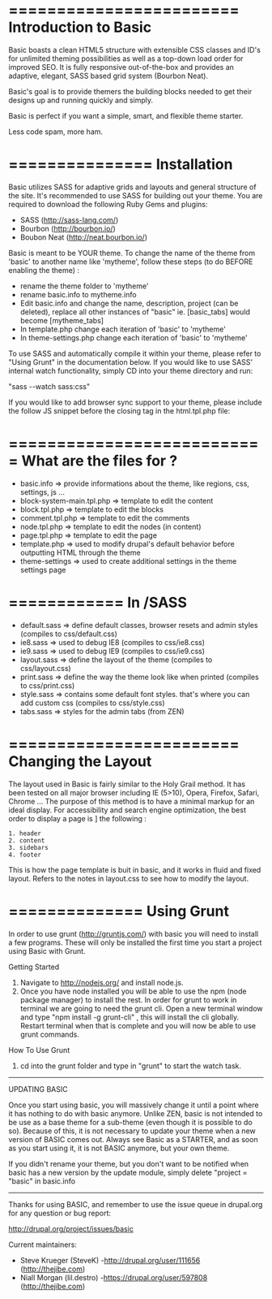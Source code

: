 
========================
Introduction to Basic
========================

Basic boasts a clean HTML5 structure with extensible CSS classes and ID's for unlimited
theming possibilities as well as a top-down load order for improved SEO. It is fully
responsive out-of-the-box and provides an adaptive, elegant, SASS based grid system (Bourbon Neat).

Basic's goal is to provide themers the building blocks needed to get their designs up and
running quickly and simply.

Basic is perfect if you want a simple, smart, and flexible theme starter.

Less code spam, more ham.

===============
Installation
===============

Basic utilizes SASS for adaptive grids and layouts and general structure of the site.
It's recommended to use SASS for building out your theme. You are required to download
the following Ruby Gems and plugins:

  - SASS (http://sass-lang.com/)
  - Bourbon (http://bourbon.io/)
  - Boubon Neat (http://neat.bourbon.io/)

Basic is meant to be YOUR theme. To change the name of the theme from 'basic' to another name like 'mytheme',
follow these steps (to do BEFORE enabling the theme) :

  - rename the theme folder to 'mytheme'
  - rename basic.info to mytheme.info
  - Edit basic.info and change the name, description, project (can be deleted), replace all other instances of "basic" ie. [basic_tabs] would become [mytheme_tabs]
  - In template.php change each iteration of 'basic' to 'mytheme'
  - In theme-settings.php change each iteration of 'basic' to 'mytheme'

To use SASS and automatically compile it within your theme, please refer to "Using Grunt" in the documentation below. If you would like to use SASS' internal watch functionality, simply CD into your theme directory and run:

"sass --watch sass:css"

If you would like to add browser sync support to your theme, please include the follow JS snippet before the closing </body> tag in the html.tpl.php file:

<script type='text/javascript'>//<![CDATA[
;document.write("<script defer src='//HOST:3000/socket.io/socket.io.js'><\/script><script defer src='//HOST:3001/client/browser-sync-client.0.9.1.js'><\/script>".replace(/HOST/g, location.hostname));
//]]></script>

===========================
What are the files for ?
===========================

- basic.info                => provide informations about the theme, like regions, css, settings, js ...
- block-system-main.tpl.php => template to edit the content
- block.tpl.php             => template to edit the blocks
- comment.tpl.php           => template to edit the comments
- node.tpl.php              => template to edit the nodes (in content)
- page.tpl.php              => template to edit the page
- template.php              => used to modify drupal's default behavior before outputting HTML through
                               the theme
- theme-settings            => used to create additional settings in the theme settings page

============
In /SASS
============

- default.sass  => define default classes, browser resets and admin styles (compiles to css/default.css)
- ie8.sass      => used to debug IE8 (compiles to css/ie8.css)
- ie9.sass      => used to debug IE9 (compiles to css/ie9.css)
- layout.sass   => define the layout of the theme (compiles to css/layout.css)
- print.sass    => define the way the theme look like when printed (compiles to css/print.css)
- style.sass    => contains some default font styles. that's where you can add custom css (compiles to css/style.css)
- tabs.sass     => styles for the admin tabs (from ZEN)


========================
Changing the Layout
========================

The layout used in Basic is fairly similar to the Holy Grail method. It has been tested on
all major browser including IE (5>10), Opera, Firefox, Safari, Chrome ...
The purpose of this method is to have a minimal markup for an ideal display.
For accessibility and search engine optimization, the best order to display a page is ]
the following :

    1. header
    2. content
    3. sidebars
    4. footer

This is how the page template is buit in basic, and it works in fluid and fixed layout.
Refers to the notes in layout.css to see how to modify the layout.

==============
Using Grunt
==============

In order to use grunt (http://gruntjs.com/) with basic you will need to install a few programs.
These will only be installed the first time you start a project using Basic with Grunt.

Getting Started

1. Navigate to http://nodejs.org/ and install node.js.
2. Once you have node installed you will be able to use the npm (node package manager) to install the rest.
   In order for grunt to work in terminal we are going to need the grunt cli. Open a new terminal window and type "npm install -g grunt-cli" , this will install the cli globally. Restart terminal when that is complete and you will now be able to use grunt commands.

How To Use Grunt

1. cd into the grunt folder and type in "grunt" to start the watch task.


__________________________________________________________________________________________

UPDATING BASIC

Once you start using basic, you will massively change it until a point where it has nothing
to do with basic anymore. Unlike ZEN, basic is not intended to be use as a base theme for a
sub-theme (even though it is possible to do so). Because of this, it is not necessary to
update your theme when a new version of BASIC comes out. Always see Basic as a STARTER, and
as soon as you start using it, it is not BASIC anymore, but your own theme.

If you didn't rename your theme, but you don't want to be notified when basic has a new version
by the update module, simply delete "project = "basic" in basic.info

__________________________________________________________________________________________

Thanks for using BASIC, and remember to use the issue queue in drupal.org for any question
or bug report:

http://drupal.org/project/issues/basic

Current maintainers:
* Steve Krueger (SteveK) -http://drupal.org/user/111656 (http://thejibe.com)
* Niall Morgan (lil.destro) -https://drupal.org/user/597808 (http://thejibe.com)